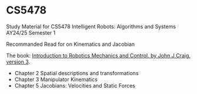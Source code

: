 # CS5478
Study Material for CS5478 Intelligent Robots: Algorithms and Systems AY24/25 Semester 1

Recommanded Read for on Kinematics and Jacobian

The book: [Introduction to Robotics Mechanics and Control. by John J Craig. version 3](https://www.changjiangcai.com/files/text-books/Introduction-to-Robotics-3rd-edition.pdf). 

- Chapter 2 Spatial descriptions and transformations
- Chapter 3 Manipulator Kinematics
- Chapter 5 Jacobians: Velocities and Static Forces

